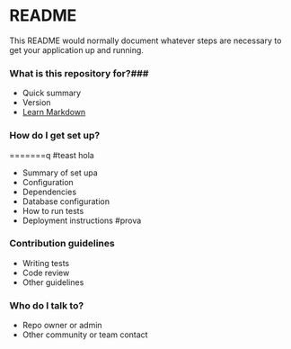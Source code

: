 # README # 

This README would normally document whatever steps are necessary to get your application up and running.

### What is this repository for?###

* Quick summary  
* Version
* [Learn Markdown](https://bitbucket.org/tutorials/markdowndemo)

### How do I get set up? ###

=======q
#teast hola

* Summary of set upa
* Configuration
* Dependencies
* Database configuration
* How to run tests
* Deployment instructions
#prova
### Contribution guidelines ###

* Writing tests
* Code review
* Other guidelines

### Who do I talk to? ###

* Repo owner or admin
* Other community or team contact
